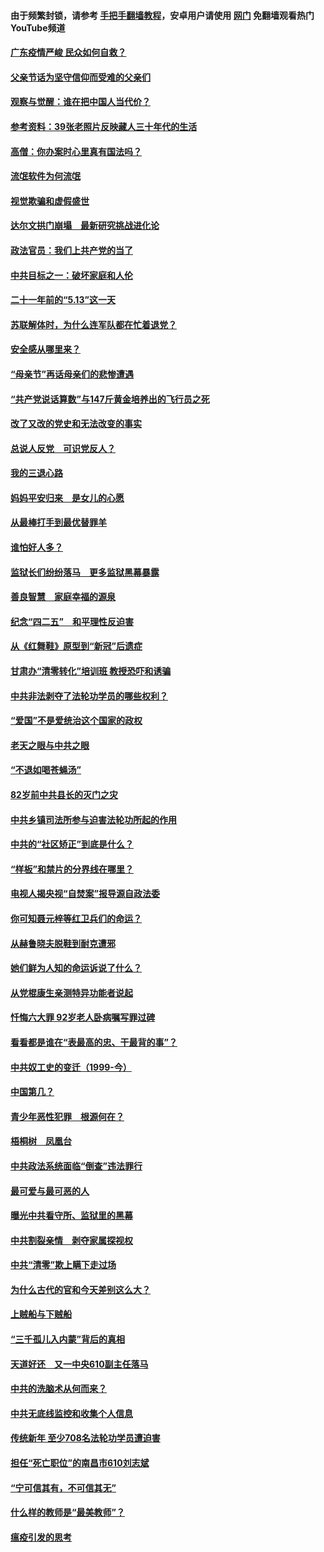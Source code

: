 #### 由于频繁封锁，请参考 [手把手翻墙教程](https://github.com/gfw-breaker/guides/wiki/)，安卓用户请使用 [网门](https://github.com/gfw-breaker/nogfw/blob/master/dl.md?t=06251000) 免翻墙观看热门YouTube频道 

#### [广东疫情严峻 民众如何自救？](../pages/19/427311.md?t=06251000) 

#### [父亲节话为坚守信仰而受难的父亲们](../pages/19/427033.md?t=06251000) 

#### [观察与觉醒：谁在把中国人当代价？](../pages/19/426987.md?t=06251000) 

#### [参考资料：39张老照片反映藏人三十年代的生活](../pages/19/426471.md?t=06251000) 

#### [高僧：你办案时心里真有国法吗？](../pages/19/426530.md?t=06251000) 

#### [流氓软件为何流氓](../pages/19/426531.md?t=06251000) 

#### [视觉欺骗和虚假盛世](../pages/19/426443.md?t=06251000) 

#### [达尔文拱门崩塌　最新研究挑战进化论](../pages/19/426009.md?t=06251000) 

#### [政法官员：我们上共产党的当了](../pages/19/425351.md?t=06251000) 

#### [中共目标之一：破坏家庭和人伦](../pages/19/424454.md?t=06251000) 

#### [二十一年前的“5.13”这一天](../pages/19/424814.md?t=06251000) 

#### [苏联解体时，为什么连军队都在忙着退党？](../pages/19/424335.md?t=06251000) 

#### [安全感从哪里来？](../pages/19/424336.md?t=06251000) 

#### [“母亲节”再话母亲们的悲惨遭遇](../pages/19/424234.md?t=06251000) 

#### [“共产党说话算数”与147斤黄金培养出的飞行员之死](../pages/19/424115.md?t=06251000) 

#### [改了又改的党史和无法改变的事实](../pages/19/424037.md?t=06251000) 

#### [总说人反党　可识党反人？](../pages/19/423820.md?t=06251000) 

#### [我的三退心路](../pages/19/423876.md?t=06251000) 

#### [妈妈平安归来　是女儿的心愿](../pages/19/423947.md?t=06251000) 

#### [从最棒打手到最优替罪羊](../pages/19/423819.md?t=06251000) 

#### [谁怕好人多？](../pages/19/423774.md?t=06251000) 

#### [监狱长们纷纷落马　更多监狱黑幕暴露](../pages/19/423787.md?t=06251000) 

#### [善良智慧　家庭幸福的源泉](../pages/19/423632.md?t=06251000) 

#### [纪念“四二五”　和平理性反迫害](../pages/19/423660.md?t=06251000) 

#### [从《红舞鞋》原型到“新冠”后遗症](../pages/19/423509.md?t=06251000) 

#### [甘肃办“清零转化”培训班 教授恐吓和诱骗](../pages/19/423498.md?t=06251000) 

#### [中共非法剥夺了法轮功学员的哪些权利？](../pages/19/423392.md?t=06251000) 

#### [“爱国”不是爱统治这个国家的政权](../pages/19/423029.md?t=06251000) 

#### [老天之眼与中共之眼](../pages/19/423378.md?t=06251000) 

#### [“不退如喝苍蝇汤”](../pages/19/423287.md?t=06251000) 

#### [82岁前中共县长的灭门之灾](../pages/19/423055.md?t=06251000) 

#### [中共乡镇司法所参与迫害法轮功所起的作用](../pages/19/423064.md?t=06251000) 

#### [中共的“社区矫正”到底是什么？](../pages/19/422870.md?t=06251000) 

#### [“样板”和禁片的分界线在哪里？](../pages/19/422704.md?t=06251000) 

#### [电视人揭央视“自焚案”报导源自政法委](../pages/19/422770.md?t=06251000) 

#### [你可知聂元梓等红卫兵们的命运？](../pages/19/422848.md?t=06251000) 

#### [从赫鲁晓夫脱鞋到耐克遭邪](../pages/19/422826.md?t=06251000) 

#### [她们鲜为人知的命运诉说了什么？](../pages/19/422754.md?t=06251000) 

#### [从党棍康生亲测特异功能者说起](../pages/19/422657.md?t=06251000) 

#### [忏悔六大罪 92岁老人卧病嘱写罪过碑](../pages/19/422750.md?t=06251000) 

#### [看看都是谁在“表最高的忠、干最背的事”？](../pages/19/422703.md?t=06251000) 

#### [中共奴工史的变迁（1999-今）](../pages/19/422656.md?t=06251000) 

#### [中国第几？](../pages/19/422496.md?t=06251000) 

#### [青少年恶性犯罪　根源何在？](../pages/19/422449.md?t=06251000) 

#### [梧桐树　凤凰台](../pages/19/422442.md?t=06251000) 

#### [中共政法系统面临“倒查”违法罪行](../pages/19/422497.md?t=06251000) 

#### [最可爱与最可恶的人](../pages/19/422448.md?t=06251000) 

#### [曝光中共看守所、监狱里的黑幕](../pages/19/422390.md?t=06251000) 

#### [中共割裂亲情　剥夺家属探视权](../pages/19/422364.md?t=06251000) 

#### [中共“清零”欺上瞒下走过场](../pages/19/422306.md?t=06251000) 

#### [为什么古代的官和今天差别这么大？](../pages/19/422228.md?t=06251000) 

#### [上贼船与下贼船](../pages/19/422276.md?t=06251000) 

#### [“三千孤儿入内蒙”背后的真相](../pages/19/422229.md?t=06251000) 

#### [天道好还　又一中央610副主任落马](../pages/19/422155.md?t=06251000) 

#### [中共的洗脑术从何而来？](../pages/19/422154.md?t=06251000) 

#### [中共无底线监控和收集个人信息](../pages/19/422039.md?t=06251000) 

#### [传统新年 至少708名法轮功学员遭迫害](../pages/19/421946.md?t=06251000) 

#### [担任“死亡职位”的南昌市610刘志斌](../pages/19/421957.md?t=06251000) 

#### [“宁可信其有，不可信其无”](../pages/19/421691.md?t=06251000) 

#### [什么样的教师是“最美教师”？](../pages/19/421755.md?t=06251000) 

#### [瘟疫引发的思考](../pages/19/421594.md?t=06251000) 

